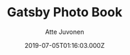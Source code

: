 ---
title: Gatsby Photo Book
github: https://github.com/baobabKoodaa/gatsby-starter-photo-book
demo: https://gatsby-starter-photo-book.netlify.app/
author: Atte Juvonen
ssg:
  - Gatsby
cms:
  - Markdown
date: 2019-07-05T01:16:03.000Z
description: A Gatsby starter for sharing photosets.
draft: true
publish_date: '2019-07-05T01:16:03Z'
update_date: '2022-07-19T15:40:43Z'
github_star: 91
github_fork: 43
---